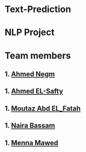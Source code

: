 # Text-Prediction
# NLP Project
# Team members
## 1. [Ahmed Negm](https://github.com/a7mdngm98)
## 1. [Ahmed EL-Safty](https://github.com/ahmed0elsafty)
## 1. [Moutaz Abd EL_Fatah](https://github.com/Moutaz-Mohamed)
## 1. [Naira Bassam](https://github.com/nairaAbdallah)
## 1. [Menna Mawed](https://github.com/mennamawed)

